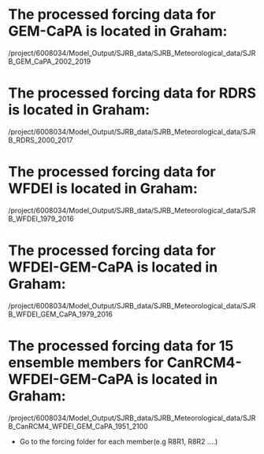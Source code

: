 # The processed forcing data for GEM-CaPA is located in Graham:

/project/6008034/Model_Output/SJRB_data/SJRB_Meteorological_data/SJRB_GEM_CaPA_2002_2019

# The processed forcing data for RDRS is located in Graham:

/project/6008034/Model_Output/SJRB_data/SJRB_Meteorological_data/SJRB_RDRS_2000_2017

# The processed forcing data for WFDEI is located in Graham:

/project/6008034/Model_Output/SJRB_data/SJRB_Meteorological_data/SJRB_WFDEI_1979_2016

# The processed forcing data for WFDEI-GEM-CaPA is located in Graham:

/project/6008034/Model_Output/SJRB_data/SJRB_Meteorological_data/SJRB_WFDEI_GEM_CaPA_1979_2016

# The processed forcing data for 15 ensemble members for CanRCM4-WFDEI-GEM-CaPA is located in Graham:

/project/6008034/Model_Output/SJRB_data/SJRB_Meteorological_data/SJRB_CanRCM4_WFDEI_GEM_CaPA_1951_2100
* Go to the forcing folder for each member(e.g R8R1, R8R2 ....)
